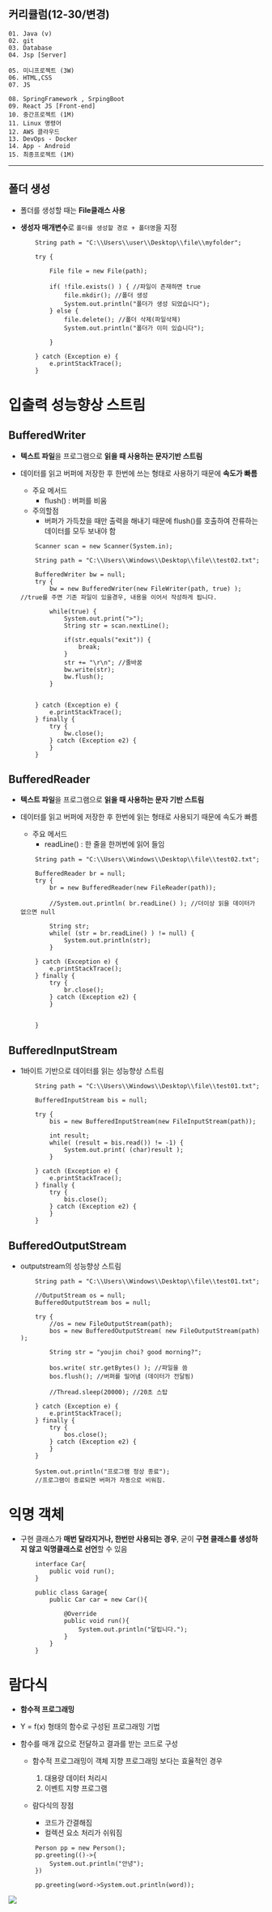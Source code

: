## 커리큘럼(12-30/변경)
```
01. Java (v)
02. git 
03. Database
04. Jsp [Server]

05. 미니프로젝트 (3W)
06. HTML,CSS  
07. JS

08. SpringFramework , SrpingBoot
09. React JS [Front-end]
10. 중간프로젝트 (1M)
11. Linux 명령어
12. AWS 클라우드
13. DevOps - Docker
14. App - Android
15. 최종프로젝트 (1M)
```
---
## 폴더 생성
+ 폴더를 생성할 때는 **File클래스 사용**
+ **생성자 매개변수**로 ``폴더를 생성할 경로 + 폴더명``을 지정


	```
		String path = "C:\\Users\\user\\Desktop\\file\\myfolder";
		
		try {
			
			File file = new File(path);
			
			if( !file.exists() ) { //파일이 존재하면 true
				file.mkdir(); //폴더 생성
				System.out.println("폴더가 생성 되었습니다");
			} else {
				file.delete(); //폴더 삭제(파일삭제)
				System.out.println("폴더가 이미 있습니다");
				
			}
			
		} catch (Exception e) {
			e.printStackTrace();
		}
	```

# 입출력 성능향상 스트림

## BufferedWriter
+ **텍스트 파일**을 프로그램으로 **읽을 때 사용하는 문자기반 스트림**
+ 데이터를 읽고 버퍼에 저장한 후 한번에 쓰는 형태로 사용하기 때문에 **속도가 빠름**
	+ 주요 메서드
		+ flush() : 버퍼를 비움
	+ 주의할점
		+ 버퍼가 가득찼을 때만 출력을 해내기 때문에 flush()를 호출하여 잔류하는 데이터를 모두 보내야 함


	```
		Scanner scan = new Scanner(System.in);
		
		String path = "C:\\Users\\Windows\\Desktop\\file\\test02.txt";
		
		BufferedWriter bw = null;
		try {
			bw = new BufferedWriter(new FileWriter(path, true) ); //true를 주면 기존 파일이 있을경우, 내용을 이어서 작성하게 됩니다.
			
			while(true) {
				System.out.print(">");
				String str = scan.nextLine();
				
				if(str.equals("exit")) {
					break;
				}
				str += "\r\n"; //줄바꿈
				bw.write(str);
				bw.flush();
			}
		
			
		} catch (Exception e) {
			e.printStackTrace();
		} finally {
			try {
				bw.close();
			} catch (Exception e2) {
			}
		}
	```


## BufferedReader
+ **텍스트 파일**을 프로그램으로 **읽을 때 사용하는 문자 기반 스트림**
+ 데이터를 읽고 버퍼에 저장한 후 한번에 읽는 형태로 사용되기 때문에 속도가 빠름

	+ 주요 메서드
		+ readLine() : 한 줄을 한꺼번에 읽어 들임


	```
		String path = "C:\\Users\\Windows\\Desktop\\file\\test02.txt";
		
		BufferedReader br = null;
		try {
			br = new BufferedReader(new FileReader(path));
			
			//System.out.println( br.readLine() ); //더이상 읽을 데이터가 없으면 null
			
			String str;
			while( (str = br.readLine() ) != null) {
				System.out.println(str);
			}
			
		} catch (Exception e) {
			e.printStackTrace();
		} finally {
			try {
				br.close();
			} catch (Exception e2) {
			}
			
			
		}
	```


## BufferedInputStream
+ 1바이트 기반으로 데이터를 읽는 성능향상 스트림
	```
		String path = "C:\\Users\\Windows\\Desktop\\file\\test01.txt";
		
		BufferedInputStream bis = null;
		
		try {
			bis = new BufferedInputStream(new FileInputStream(path));
			
			int result;
			while( (result = bis.read()) != -1) {
				System.out.print( (char)result );
			}
			 
		} catch (Exception e) {
			e.printStackTrace();
		} finally {
			try {
				bis.close();
			} catch (Exception e2) {
			}
		}
	```


## BufferedOutputStream
+ outputstream의 성능향상 스트림

	```
		String path = "C:\\Users\\Windows\\Desktop\\file\\test01.txt";
		
		//OutputStream os = null;
		BufferedOutputStream bos = null;
		
		try {
			//os = new FileOutputStream(path);
			bos = new BufferedOutputStream( new FileOutputStream(path) );
			
			String str = "youjin choi? good morning?";
			
			bos.write( str.getBytes() ); //파일을 씀
			bos.flush(); //버퍼를 밀어냄 (데이터가 전달됨)
			
			//Thread.sleep(20000); //20초 스탑
			
		} catch (Exception e) {
			e.printStackTrace();
		} finally {
			try {
				bos.close();
			} catch (Exception e2) {
			}
		}
		
		System.out.println("프로그램 정상 종료");
		//프로그램이 종료되면 버퍼가 자동으로 비워짐.
	```



# 익명 객체
- 구현 클래스가 **매번 달라지거나, 한번만 사용되는 경우**, 굳이 **구현 클래스를 생성하지 않고 익명클래스로 선언**할 수 있음


	```
		interface Car{
			public void run();
		}

		public class Garage{
			public Car car = new Car(){

				@Override
				public void run(){
					System.out.println("달립니다.");
				}
			}
		}
	```


# 람다식
+ **함수적 프로그래밍**
+ Y = f(x) 형태의 함수로 구성된 프로그래밍 기법
+ 함수를 매개 값으로 전달하고 결과를 받는 코드로 구성

	+ 함수적 프로그래밍이 객체 지향 프로그래밍 보다는 효율적인 경우
		1. 대용량 데이터 처리시
		2. 이벤트 지향 프로그램

	+ 람다식의 장점
		- 코드가 간결해짐
		- 컬렉션 요소 처리가 쉬워짐


	```
		Person pp = new Person();
		pp.greeting(()->{
			System.out.println("안녕");
		})
		
		pp.greeting(word->System.out.println(word));
	```


<img src = "https://blog.kakaocdn.net/dn/wk9y3/btsBfKPeSSM/Wumfy45pHaLVEWLL09wdQK/img.png">